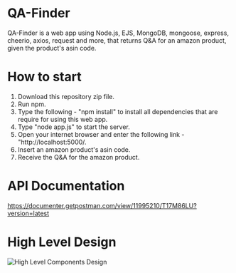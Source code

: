 # QA-Finder
QA-Finder is a web app using Node.js, EJS, MongoDB, mongoose, express, cheerio, axios, request and more, that returns Q&amp;A for an amazon product, given the product's asin code.

# How to start
1. Download this repository zip file.
2. Run npm.
3. Type the following - "npm install" to install all dependencies that are require for using this web app.
4. Type "node app.js" to start the server.
5. Open your internet browser and enter the following link - "http://localhost:5000/.
6. Insert an amazon product's asin code.
7. Receive the Q&A for the amazon product.

# API Documentation
https://documenter.getpostman.com/view/11995210/T17M86LU?version=latest

# High Level Design
![High Level Components Design](https://user-images.githubusercontent.com/55742997/87226717-5bc35b00-c39e-11ea-8d68-a3a32d490ba2.jpg)

